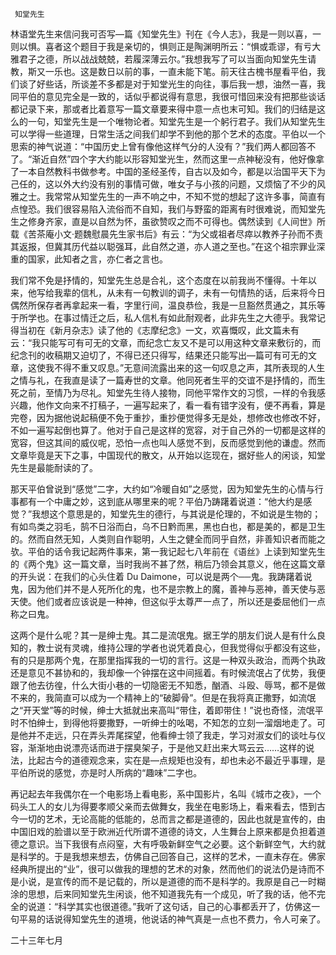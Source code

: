      知堂先生 

   林语堂先生来信问我可否写—篇《知堂先生》刊在《今人志》，我是一则以喜，一则以惧。喜者这个题目于我是亲切的，惧则正是陶渊明所云：“惧或乖谬，有亏大雅君子之德，所以战战兢兢，若履深薄云尔。”我想我写了可以当面向知堂先生请教，斯又一乐也。这是数日以前的事，一直未能下笔。前天往古槐书屋看平伯，我们谈了好些话，所谈差不多都是对于知堂光生的向往，事后我一想，油然一喜，我同平伯的意见完全是一致的，话似乎都说得有意思，我很可惜回来没有把那些谈话都记录下来，那或者比着意写一篇文章要来得中意一点也末可知。我们的归结是这么的一句，知堂先生是一个唯物论者。知堂先生是一个躬行君子。我们从知堂先生可以学得一些道理，日常生活之间我们却学不到他的那个艺术的态度。平伯以一个思索的神气说道：“中国历史上曾有像他这样气分的人没有？”我们两人都回答不了。“渐近自然”四个字大约能以形容知堂光生，然而这里一点神秘没有，他好像拿了一本自然教科书做参考。中国的圣经圣传，自古以及如今，都是以治国平天下为己任的，这以外大约没有别的事情可做，唯女子与小孩的问题，又烦恼了不少的风雅之士。我常常从知堂先生的一声不响之中，不知不觉的想起了这许多事，简直有点惶恐。我们很容易陷入流俗而不自知，我们与野蛮的距离有时很难说，而知堂先生之修身齐家，直是以自然为怀，虽欲赞叹之而不可得也。偶然读到《人间世》所载《苦茶庵小文·题魏慰晨先生家书后》有云：“为父或祖者尽瘁以教养子孙而不责其返报，但冀其历代益以聪强耳，此自然之道，亦人道之至也。”在这个祖宗罪业深重的国家，此知者之言，亦仁者之言也。

   我们常不免是抒情的，知堂先生总是合礼，这个态度在以前我尚不懂得。十年以来，他写给我辈的信札，从未有一句教训的调子，未有一句情热的话，后来将今日偶然所保存者再拿起来一看，字里行间，温良恭俭，我是一旦豁然贯通之，其乐等于所学也。在事过情迁之后，私人信札有如此耐观者，此非先生之大德乎。我常记得当初在《新月杂志》读了他的《志摩纪念》一文，欢喜慨叹，此文篇未有云：“我只能写可有可无的文章，而纪念亡友又不是可以用这种文章来敷衍的，而纪念刊的收稿期又迫切了，不得已还只得写，结果还只能写出—篇可有可无的文章，这使我不得不重又叹息。”无意间流露出来的这一句叹息之声，其所表现的人生之情与礼，在我直是读了一篇寿世的文章。他同死者生平的交谊不是抒情的，而生死之前，至情乃为尽礼。知堂先生待人接物，同他平常作文的习惯，一样的令我感兴趣，他作文向来不打稿子，一遍写起来了，看一看有错字没有，便不再看，算是完卷，因为据他说起稿便不免于重抄，重抄便觉得多无是处，想修改也修改不好，不如一遍写起倒也算了。他对于自己是这样的宽容，对于自己外的一切都是这样的宽容，但这其间的威仪呢，恐怕一点也叫人感觉不到，反而感觉到他的谦虚。然而文章毕竟是天下之事，中国现代的散文，从开始以迄现在，据好些人的闲谈，知堂先生是最能耐读的了。

   那天平伯曾说到“感觉”二字，大约如“冷暖自如”之感觉，因为知堂先生的心情与行事都有一个中庸之妙，这到底从哪里来的呢？平伯乃踌躇着说道：“他大约是感觉？”我想这个意思是的，知堂先生的德行，与其说是伦理的，不如说是生物的；有如鸟类之羽毛，鹄不日浴而白，乌不日黔而黑，黑也白也，都是美的，都是卫生的。然而自然无知，人类则自作聪明，人生之健全而同乎自然，非善知识者而能之欤。平伯的话令我记起两件事来，第一我记起七八年前在《语丝》上读到知堂先生的《两个鬼》这一篇文章，当时我尚不甚了然，稍后乃领会其意义，他在这篇文章的开头说：在我们的心头住着 Du Daimone，可以说是两个──鬼。我踌躇着说鬼，因为他们并不是人死所化的鬼，也不是宗教上的魔，善神与恶神，善天使与恶天使。他们或者应该说是一种神，但这似乎太尊严一点了，所以还是委屈他们一点称之曰鬼。

   这两个是什么呢？其一是绅士鬼。其二是流氓鬼。据王学的朋友们说人是有什么良知的，教士说有灵魂，维持公理的学者也说凭着良心，但我觉得似乎都没有这些，有的只是那两个鬼，在那里指挥我的一切的言行。这是一种双头政治，而两个执政还是意见不甚协和的，我却像一个钟摆在这中间摇着。有时候流氓占了优势，我便跟了他去彷徨，什么大街小巷的一切隐密无不知悉，酗酒、斗殴、辱骂，都不是做不来的，我简直可以成为一个精神上的“破脚骨”。但是在我将真正撒野，如流氓之“开天堂”等的时候，绅士大抵就出来高叫“带住，着即带住！”说也奇怪，流氓平时不怕绅士，到得他将要撒野，一听绅士的吆喝，不知怎的立刻一溜烟地走了。可是他并不走远，只在弄头弄尾探望，他看绅士领了我走，学习对淑女们的谈吐与仪容，渐渐地由说漂亮话而进于摆臭架子，于是他又赶出来大骂云云……这样的说法，比起古今的道德观念来，实在是—点规矩也没有，却也未必不最近乎事理，是平伯所说的感觉，亦是时人所病的“趣味”二字也。

   再记起去年我偶尔在一个电影场上看电影，系中国影片，名叫《城市之夜》，一个码头工人的女儿为得要孝顺父亲而去做舞女，我坐在电影场上，看来看去，悟到古今一切的艺术，无论高能的低能的，总而言之都是道德的，因此也就是宣传的，由中国旧戏的脸谱以至于欧洲近代所谓不道德的诗文，人生舞台上原来都是负担着道德之意识。当下我很有点闷窒，大有呼吸新鲜空气之必要。这个新鲜空气，大约就是科学的。于是我想来想去，仿佛自己回答自己，这样的艺术，一直未存在。佛家经典所提出的“业”，很可以做我的理想的艺术的对象，然而他们的说法仍是诗而不是小说，是宣传的而不是记载的，所以是道德的而不是科学的。我原是自己一时糊涂的思想，后来同知堂先生闲谈，他不知道我先有一个成见，听了我的话，他不完全的说道：“科学其实也很道德。”我听了这句话，自己的心事都丢开了，仿佛这一句平易的话说得知堂先生的道境，他说话的神气真是一点也不费力，令人可亲了。

   二十三年七月  

